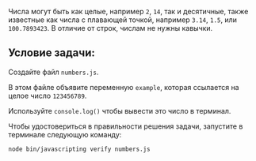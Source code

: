 Числа могут быть как целые, например `2`, `14`, так и десятичные, также известные как числа с плавающей точкой, например `3.14`, `1.5`, или `100.7893423`.
В отличие от строк, числам не нужны кавычки.

## Условие задачи:

Создайте файл `numbers.js`.

В этом файле объявите переменную `example`, которая ссылается на целое число `123456789`.

Используйте `console.log()` чтобы вывести это число в терминал.

Чтобы удостовериться в правильности решения задачи, запустите в терминале следующую команду:

```bash
node bin/javascripting verify numbers.js
```